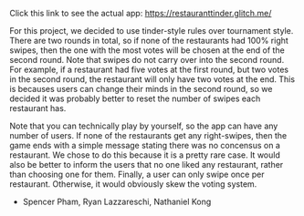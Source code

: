 Click this link to see the actual app: https://restauranttinder.glitch.me/

For this project, we decided to use tinder-style rules over tournament style. There are two rounds in total, so if none of the restaurants had 100% right swipes, then the one with the most votes will be chosen at the end of the second round. Note that swipes do not carry over into the second round. For example, if a restaurant had five votes at the first round, but two votes in the second round, the restaurant will only have two votes at the end. This is becauses users can change their minds in the second round, so we decided it was probably better to reset the number of swipes each restaurant has.

Note that you can technically play by yourself, so the app can have any number of users. If none of the restaurants get any right-swipes, then the game ends with a simple message stating there was no concensus on a restaurant. We chose to do this because it is a pretty rare case. It would also be better to inform the users that no one liked any restaurant, rather than choosing one for them. Finally, a user can only swipe once per restaurant. Otherwise, it would obviously skew the voting system.

- Spencer Pham, Ryan Lazzareschi, Nathaniel Kong
